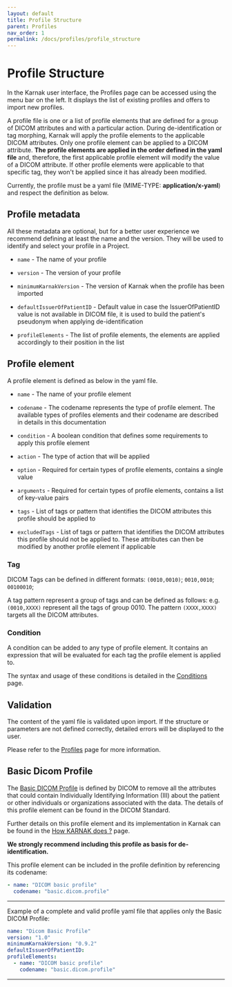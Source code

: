```yaml
---
layout: default
title: Profile Structure
parent: Profiles
nav_order: 1
permalink: /docs/profiles/profile_structure
---
```


# Profile Structure

In the Karnak user interface, the Profiles page can be accessed using the menu bar on the left. It displays the list of existing profiles and offers to import new profiles.

A profile file is one or a list of profile elements that are defined for a group of DICOM attributes and with a particular action. During de-identification or tag morphing, Karnak will apply the profile elements to the applicable DICOM attributes. Only one profile element can be applied to a DICOM attribute. **The profile elements are applied in the order defined in the yaml file** and, therefore, the first applicable profile element will modify the value of a DICOM attribute. If other profile elements were applicable to that specific tag, they won't be applied since it has already been modified.

Currently, the profile must be a yaml file (MIME-TYPE: **application/x-yaml**) and respect the definition as below.

## Profile metadata

All these metadata are optional, but for a better user experience we recommend defining at least the name and the version. They will be used to identify and select your profile in a Project.

* `name` - The name of your profile

* `version` - The version of your profile

* `minimumKarnakVersion` - The version of Karnak when the profile has been imported

* `defaultIssuerOfPatientID` - Default value in case the IssuerOfPatientID value is not available in DICOM file, it is used to build the patient's pseudonym when applying de-identification

* `profileElements` - The list of profile elements, the elements are applied accordingly to their position in the list

## Profile element

A profile element is defined as below in the yaml file.

* `name` - The name of your profile element

* `codename` - The codename represents the type of profile element. The available types of profiles elements and their codename are described in details in this documentation

* `condition` - A boolean condition that defines some requirements to apply this profile element

* `action` - The type of action that will be applied

* `option` - Required for certain types of profile elements, contains a single value

* `arguments` - Required for certain types of profile elements, contains a list of key-value pairs

* `tags` - List of tags or pattern that identifies the DICOM attributes this profile should be applied to

* `excludedTags` - List of tags or pattern that identifies the DICOM attributes this profile should not be applied to. These attributes can then be modified by another profile element if applicable

### Tag

DICOM Tags can be defined in different formats: `(0010,0010)`; `0010,0010`; `00100010`;

A tag pattern represent a group of tags and can be defined as follows: e.g. `(0010,XXXX)` represent all the tags of group 0010.
The pattern `(XXXX,XXXX)` targets all the DICOM attributes.

### Condition

A condition can be added to any type of profile element. It contains an expression that will be evaluated for each tag the profile element is applied to.

The syntax and usage of these conditions is detailed in the [Conditions](profiles/conditions) page.

## Validation

The content of the yaml file is validated upon import. If the structure or parameters are not defined correctly, detailed errors will be displayed to the user. 

Please refer to the [Profiles](/docs/userguide/profiles#3-profile-details) page for more information.

## Basic Dicom Profile

The [Basic DICOM Profile](http://dicom.nema.org/medical/dicom/current/output/chtml/part15/chapter_E.html) is defined by DICOM to remove all the attributes that could contain Individually Identifying Information (III) about the patient or other individuals or organizations associated with the data.
The details of this profile element can be found in the DICOM Standard. 

Further details on this profile element and its implementation in Karnak can be found in the [How KARNAK does ?](profiles/rules) page. 

**We strongly recommend including this profile as basis for de-identification.**

This profile element can be included in the profile definition by referencing its codename:

```yaml
- name: "DICOM basic profile"
  codename: "basic.dicom.profile"
```

---

Example of a complete and valid profile yaml file that applies only the Basic DICOM Profile:

```yaml
name: "Dicom Basic Profile"
version: "1.0"
minimumKarnakVersion: "0.9.2"
defaultIssuerOfPatientID:
profileElements:
  - name: "DICOM basic profile"
    codename: "basic.dicom.profile"
```
---
